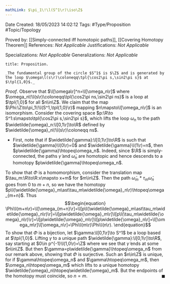 ```yaml
---
mathLink: $\pi_1\!\l(S^1\r)\iso\Z$
---
```


<div class="topSpace"></div>

Date Created: 18/05/2023 14:02:12
Tags: #Type/Proposition #Topic/Topology

Proved by: [[Simply-connected iff homotopic paths]], [[Covering Homotopy Theorem]]
References: _Not Applicable_
Justifications: _Not Applicable_

Specializations: _Not Applicable_
Generalizations: _Not Applicable_

``` ad-Proposition
title: Proposition.

_The fundamental group of the circle $S^1$ is $\Z$ and is generated by the loop $\omega\l(s\r)\coloneqq\tpl{\cos2\pi s,\sin2\pi s}$ at $\tpl{1,0}$._

```

_Proof_. Observe that $\l[\omega\r]^n=\l[\omega_n\r]$ where $\omega_n\!\l(s\r)\coloneqq\tpl{\cos2\pi ns,\sin2\pi ns}$ is a loop at $\tpl{1,0}$ for all $n\in\Z$. We claim that the map $\Phi:\Z\to\pi_1\!\l(S^1,\tpl{1,0}\r)$ mapping $n\mapsto\l[\omega_n\r]$ is an isomorphism. Consider the covering space $p:\R\to S^1:s\mapsto\tpl{\cos2\pi s,\sin2\pi s}$, which lifts the loop $\omega_n$ to the path $\widetilde{\omega}_n:\l[0,1\r]\to\R$ defined by $\widetilde{\omega}_n\!\l(s\r)\coloneqq ns$.
* First, note that if $\widetilde{\gamma}:\l[0,1\r]\to\R$ is such that $\widetilde{\gamma}\l(0\r)=0$ and $\widetilde{\gamma}\l(1\r)=n$, then $p\widetilde{\gamma}\htopeq\omega_n$. Indeed, since $\R$ is simply-connected, the paths $\widetilde{\gamma}$ and $\widetilde{\omega}_  n$ are homotopic and hence descends to a homotopy $p\widetilde{\gamma}\htopeq\omega_n$.

To show that $\Phi$ is a homomorphism, consider the translation map $\tau_m:\R\to\R:x\mapsto x+m$ for $m\in\Z$. Then the path $\widetilde{\omega}_m\ast\tau_m\widetilde{\omega}_n$ goes from $0$ to $m+n$, so we have the homotopy $p\l(\widetilde{\omega}_m\ast\tau_m\widetilde{\omega}_n\r)\htopeq\omega_{m+n}$. Thus
$$\begin{equation}
    \Phi\l(m+n\r)=\l[\omega_{m+n}\r]=\l[p\l(\widetilde{\omega}_m\ast\tau_m\widetilde{\omega}_n\r)\r]=\l[p\widetilde{\omega}_m\r]\l[p\l(\tau_m\widetilde{\omega}_n\r)\r]=\l[p\widetilde{\omega}_m\r]\l[p\widetilde{\omega}_n\r]=\l[\omega_m\r]\l[\omega_n\r]=\Phi\l(m\r)\Phi\l(n\r).
\end{equation}$$
To show that $\Phi$ is a bijection, let $\gamma:\l[0,1\r]\to S^1$ be a loop based at $\tpl{1,0}$. Lifting $\gamma$ to a unique path $\widetilde{\gamma}:\l[0,1\r]\to\R$, say starting at $0\in p^{-1}\l(1,0\r)=\Z$ where we see that $\widetilde{\gamma}$ ends at some $n\in\Z$. But then $\gamma=p\widetilde{\gamma}\htopeq\omega_n$ from our remark above, showing that $\Phi$ is surjective. Such an $n\in\Z$ is unique, for if $\gamma\htopeq\omega_n$ and $\gamma\htopeq\omega_m$, then $\omega_n\htopeq\omega_m$ which lifts to a unique homotopy $\widetilde{\omega}_n\htopeq\widetilde{\omega}_m$. But the endpoints of the homotopy must coincide, so $n=m$.<span style="float:right;">$\blacksquare$</span>
